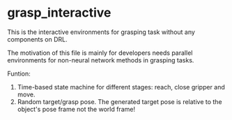 # grasp_interactive

This is the interactive environments for grasping task without any components on DRL.

The motivation of this file is mainly for developers needs parallel environments for non-neural network methods in grasping tasks.

Funtion:
1. Time-based state machine for different stages: reach, close gripper and move.
2. Random target/grasp pose. The generated target pose is relative to the object's pose frame not the world frame!
